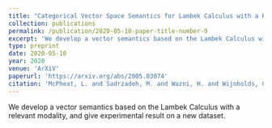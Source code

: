 ```yaml
---
title: "Categorical Vector Space Semantics for Lambek Calculus with a Relevant Modality"
collection: publications
permalink: /publication/2020-05-10-paper-title-number-9
excerpt: 'We develop a vector semantics based on the Lambek Calculus with a relevant modality, and give experimental result on a new dataset.'
type: preprint
date: 2020-05-10
year: 2020
venue: 'ArXiV'
paperurl: 'https://arxiv.org/abs/2005.03074'
citation: 'McPheat, L. and Sadrzadeh, M. and Wazni, H. and Wijnholds, G. (2020). &quot;Categorical Vector Space Semantics for Lambek Calculus with a Relevant Modality.&quot; <i>ArXiV preprint</i>.'
---
```

We develop a vector semantics based on the Lambek Calculus with a relevant modality, and give experimental result on a new dataset.
